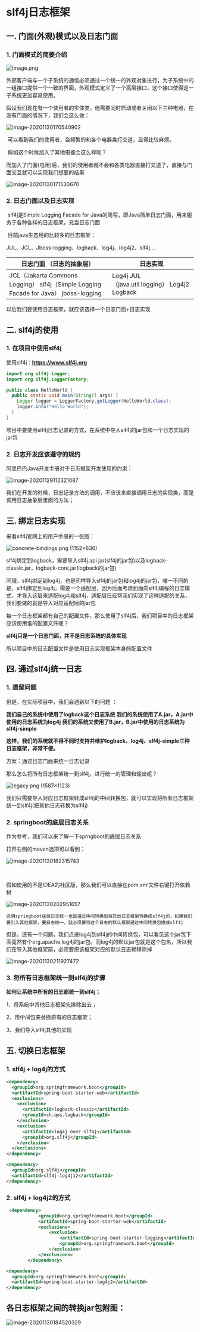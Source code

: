 # slf4j日志框架

## 一. 门面(外观)模式以及日志门面

### 1.  门面模式的简要介绍



![image.png](https://img.hacpai.com/file/2019/07/image-0c2d0d74.png?imageView2/2/w/768/format/jpg/interlace/1/q/100)

​	外部客户端与一个子系统的通信必须通过一个统一的外观对象进行，为子系统中的一组接口提供一个一致的界面，外观模式定义了一个高层接口，这个接口使得这一子系统更加容易使用。

​	假设我们现在有一个使用者的实体类，他需要同时启动或者关闭以下三种电器，在没有门面的情况下，我们会这么做：

![image-20201130170540902](C:\Users\流离\AppData\Roaming\Typora\typora-user-images\image-20201130170540902.png)

​	可以看到我们的使用者，会频繁的和各个电器类打交道，显得比较麻烦。

​	假如这个时候加入了其他电器会这么样呢？



​	而加入了门面(电闸)后，我们的使用者就不会和各类电器直接打交道了，直接与门面交互就可以实现我们想要的结果

![image-20201130171530670](C:\Users\流离\AppData\Roaming\Typora\typora-user-images\image-20201130171530670.png)

### 2. 日志门面以及日志实现

​	slf4j是Simple Logging Facade for Java的简写，即Java简单日志门面，用来服务于各种各样的日志框架，充当日志门面

​	目前java生态用的比较多的日志框架：

JUL、JCL、Jboss-logging、logback、log4j、log4j2、slf4j....

| 日志门面  （日志的抽象层）                                   | 日志实现                                                     |
| ------------------------------------------------------------ | ------------------------------------------------------------ |
| JCL（Jakarta  Commons Logging）                                                                                            slf4j（Simple  Logging Facade for Java）                                                                                                                        jboss-logging | Log4j  JUL（java.util.logging）  Log4j2                   Logback |

以后我们要使用日志框架，就应该选择一个日志门面+日志实现

## 二. slf4j的使用



### 1. 在项目中使用slf4j

使用slf4j：**https://www.slf4j.org**

``` java
import org.slf4j.Logger;
import org.slf4j.LoggerFactory;

public class HelloWorld {
  public static void main(String[] args) {
    Logger logger = LoggerFactory.getLogger(HelloWorld.class);
    logger.info("Hello World");
  }
} 
```

项目中要使用slf4j日志记录的方式，在系统中导入slf4j的jar包和一个日志实现的jar包

### 2. 日志开发应该遵守的规约

阿里巴巴Java开发手册对于日志框架开发使用的约束：

![image-20201129112321087](C:\Users\流离\AppData\Roaming\Typora\typora-user-images\image-20201129112321087.png)

我们在开发的时候，日志记录方法的调用，不应该来直接调用日志的实现类，而是调用日志抽象层里面的方法；



## 三. 绑定日志实现

来看slf4j官网上的用户手册的一张图：

![concrete-bindings.png (1152×636)](http://www.slf4j.org/images/concrete-bindings.png)

slf4j绑定到logback，需要导入slf4j.api.jar(slf4j的jar包)以及logback-classic.jar，logback-core.jar(logback的jar包)

同理，slf4j绑定到log4j，也是同样导入slf4j的jar包和log4j的jar包，唯一不同的是，slf4j绑定到log4j，需要一个适配层，因为后面考虑到面向slf4j编程的日志模式，才导入这层来适配log4j和slf4j，适配层已经帮我们实现了这种适配的关系，我们要做的就是导入对应适配层的jar包

每一个日志框架都有自己的配置文件，那么使用了slf4j后，我们项目中的日志框架应该使用谁的配置文件呢？

**slf4j只是一个日志门面，并不是日志系统的具体实现**

所以项目中的日志配置文件是使用日志实现框架本身的配置文件

## 四. 通过slf4j统一日志

### 1. 遗留问题

但是，在实际项目中，我们会遇到以下的问题 ：

**我们自己的系统中使用了logback这个日志系统**
**我们的系统使用了A.jar，A.jar中使用的日志系统为log4j**
**我们的系统又使用了B.jar，B.jar中使用的日志系统为slf4j-simple**

**这样，我们的系统就不得不同时支持并维护logback、log4j、slf4j-simple三种日志框架，非常不便。**

方案：通过日志门面来统一日志记录

那么怎么将所有日志框架统一到slf4j，进行统一的管理和输出呢？

![legacy.png (1587×1123)](http://www.slf4j.org/images/legacy.png)

我们只需要导入对应日志框架转成slf4j的中间转换包，就可以实现将所有日志框架统一到slf4j(把其他日志转换为slf4j)

### 2.  springboot的底层日志关系

作为参考，我们可以来了解一下sprngboot的底层日志关系

打开右侧的maven选项可以看到：

![image-20201130182315743](C:\Users\流离\AppData\Roaming\Typora\typora-user-images\image-20201130182315743.png)

​	

假如使用的不是IDEA的社区版，那么我们可以直接在pom.xml文件右键打开依赖树

![image-20201130202951657](C:\Users\流离\AppData\Roaming\Typora\typora-user-images\image-20201130202951657.png)

 	说明springboot在做日志统一也是通过中间转换包将其他日志框架转换成slf4j的，如果我们要引入其他框架，要日志统一，就必须要将这个日志的默认框架通过中间转换包换成slf4j

​	但是，还有一个问题，我们点进log4j到slf4j的中间转换包，可以看见这个jar包下面竟然有个org.apache.log4j的jar包。而log4j的默认jar包就是这个包名，所以我们在导入其他框架前，必须要把该框架对应的默认日志赖移除掉

![image-20201130211927472](C:\Users\流离\AppData\Roaming\Typora\typora-user-images\image-20201130211927472.png)

### 3. 将所有日志框架统一到slf4j的步骤

**如何让系统中所有的日志都统一到slf4j；**

1、将系统中其他日志框架先排除出去；

2、用中间包来替换原有的日志框架；

3、我们导入slf4j其他的实现

## 五. 切换日志框架

### 1. slf4j + log4j的方式

```xml
<dependency>
  <groupId>org.springframework.boot</groupId>
  <artifactId>spring-boot-starter-web</artifactId>
  <exclusions>
    <exclusion>
      <artifactId>logback-classic</artifactId>
      <groupId>ch.qos.logback</groupId>
    </exclusion>
    <exclusion>
      <artifactId>log4j-over-slf4j</artifactId>
      <groupId>org.slf4j</groupId>
    </exclusion>
  </exclusions>
</dependency>

<dependency>
  <groupId>org.slf4j</groupId>
  <artifactId>slf4j-log4j12</artifactId>
</dependency>
```



### 2. slf4j + log4j2的方式

``` xml
 <dependency>
            <groupId>org.springframework.boot</groupId>
            <artifactId>spring-boot-starter-web</artifactId>
            <exclusions>
                <exclusion>
                    <artifactId>spring-boot-starter-logging</artifactId>
                    <groupId>org.springframework.boot</groupId>
                </exclusion>
            </exclusions>
        </dependency>

<dependency>
  <groupId>org.springframework.boot</groupId>
  <artifactId>spring-boot-starter-log4j2</artifactId>
</dependency>
```



## 各日志框架之间的转换jar包附图：



![image-20201130184520329](C:\Users\流离\AppData\Roaming\Typora\typora-user-images\image-20201130184520329.png)







